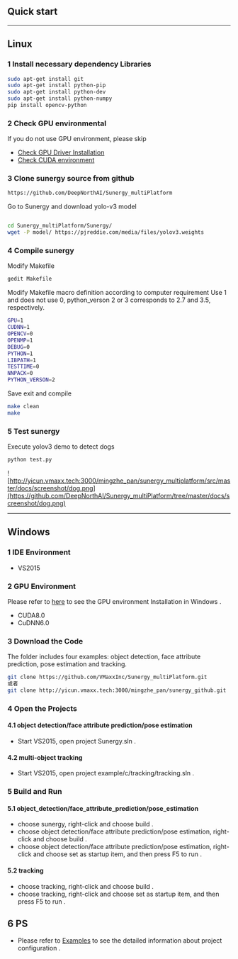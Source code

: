 ## Quick start

-----

## Linux

### 1 Install necessary dependency Libraries
```bash
sudo apt-get install git
sudo apt-get install python-pip
sudo apt-get install python-dev
sudo apt-get install python-numpy
pip install opencv-python
```

### 2 Check GPU environmental

If you do not use GPU environment, please skip

* [Check GPU Driver Installation](gpu_driver.md)<br>
* [Check CUDA environment](cuda8.0&cudnnv6.md)<br>

### 3 Clone sunergy source from github
```bash
https://github.com/DeepNorthAI/Sunergy_multiPlatform
```



Go to Sunergy and download yolo-v3 model

```bash

cd Sunergy_multiPlatform/Sunergy/
wget -P model/ https://pjreddie.com/media/files/yolov3.weights
```

### 4 Compile sunergy
Modify Makefile
```bash
gedit Makefile
```

Modify Makefile macro definition according to computer requirement
Use 1 and does not use 0, python_verson 2 or 3 corresponds to 2.7 and 3.5, respectively.
```bash
GPU=1
CUDNN=1
OPENCV=0
OPENMP=1
DEBUG=0
PYTHON=1
LIBPATH=1
TESTTIME=0
NNPACK=0
PYTHON_VERSON=2
```

Save exit and compile
```bash
make clean
make
```

### 5 Test sunergy

Execute yolov3 demo to detect dogs

```bash
python test.py
```
![http://yicun.vmaxx.tech:3000/mingzhe_pan/sunergy_multiplatform/src/master/docs/screenshot/dog.png](https://github.com/DeepNorthAI/Sunergy_multiPlatform/tree/master/docs/screenshot/dog.png)

-----

## Windows

### 1 IDE Environment
* VS2015

### 2 GPU Environment
Please refer to [here](cuda-windows.md) to see the GPU environment Installation in Windows .
* CUDA8.0
* CuDNN6.0

### 3 Download the Code  
The folder includes four examples: object detection, face attribute prediction, pose estimation and tracking.
```bash
git clone https://github.com/VMaxxInc/Sunergy_multiPlatform.git
或者
git clone http://yicun.vmaxx.tech:3000/mingzhe_pan/sunergy_github.git

```

### 4 Open the Projects
#### 4.1 object detection/face attribute prediction/pose estimation
   * Start VS2015, open project Sunergy.sln .

#### 4.2 multi-object tracking
   * Start VS2015, open project example/c/tracking/tracking.sln .

### 5 Build and Run

#### 5.1 object_detection/face_attribute_prediction/pose_estimation
* choose sunergy, right-click and choose build .
* choose object detection/face attribute prediction/pose estimation, right-click and choose build .
* choose object detection/face attribute prediction/pose estimation, right-click and choose set as startup item, and then press F5 to run .

#### 5.2 tracking
* choose tracking, right-click and choose build .
* choose tracking, right-click and choose set as startup item, and then press F5 to run .

## 6 PS
* Please refer to [Examples](examples.md) to see the detailed information about project configuration .